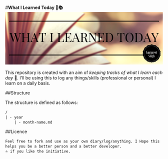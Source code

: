 #**What I Learned Today 📖📚**
![Banner](images/banner.png)

This repository is created with an aim of *keeping tracks of what I learn each day* 💫.
I'll be using this to log any things/skills (professional or personal) I learn on a daily basis. 

##Structure 

The structure is defined as follows:

```
/
| - year
	| - month-name.md
```

##Licence

```
Feel free to fork and use as your own diary/log/anything. I Hope this helps you be a better person and a better developer.
⭐ if you like the initiative.